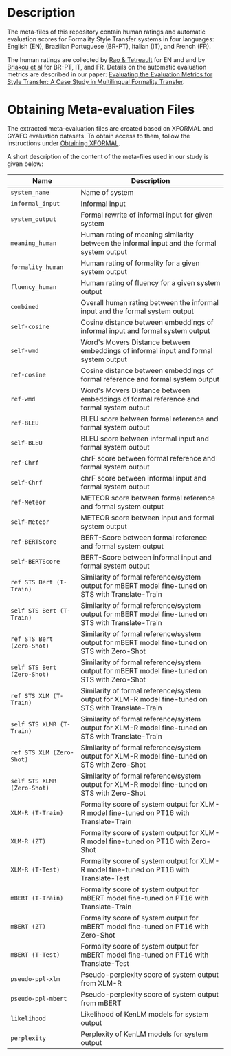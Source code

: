 # Description

The meta-files of this repository contain human ratings and automatic evaluation scores
for Formality Style Transfer systems in four languages: English (EN), Brazilian Portuguese (BR-PT), Italian (IT),
and French (FR).

The human ratings are collected by [Rao & Tetreault](https://aclanthology.org/N18-1012/) for EN and
and by [Briakou et al](https://aclanthology.org/2021.naacl-main.256/) for BR-PT, IT, and FR.
Details on the automatic evaluation metrics are described in our paper: [Evaluating the Evaluation Metrics for Style Transfer: A Case Study in Multilingual Formality Transfer]().

# Obtaining Meta-evaluation Files

The extracted meta-evaluation files are created based on XFORMAL and GYAFC evaluation datasets.
To obtain access to them, follow the instructions under [Obtaining XFORMAL](https://github.com/Elbria/xformal-FoST).

A short description of the content of the meta-files used in our study is given below:

| Name | Description |
| --- | --- |
| `system_name` |   Name of system |
| `informal_input` | Informal input  |
| `system_output` | Formal rewrite of informal input for given system    |
| `meaning_human` | Human rating of meaning similarity between the informal input and the formal system output   |
| `formality_human` |  Human rating of formality for a given system output   |
| `fluency_human` |  Human rating of fluency for a given system output   |
| `combined` | Overall human rating between the informal input and the formal system output  |
| `self-cosine` | Cosine distance between embeddings of informal input and formal system output |
| `self-wmd` | Word's Movers Distance between embeddings of informal input and formal system output |
| `ref-cosine` | Cosine distance between embeddings of formal reference and formal system output |
| `ref-wmd` | Word's Movers Distance between embeddings of formal reference and formal system output |
| `ref-BLEU` | BLEU score between formal reference and formal system output |
| `self-BLEU` |  BLEU score between informal input and formal system output |
| `ref-Chrf` | chrF score between formal reference and formal system output |
| `self-Chrf` | chrF score between informal input and formal system output |
| `ref-Meteor` | METEOR score between formal reference and formal system output |
| `self-Meteor` | METEOR score between input and formal system output |
| `ref-BERTScore` | BERT-Score between formal reference and formal system output |
| `self-BERTScore` | BERT-Score between informal input and formal system output |
| `ref STS Bert (T-Train)` | Similarity of formal reference/system output for mBERT model fine-tuned on STS with Translate-Train |
| `self STS Bert (T-Train)` | Similarity of formal reference/system output  for mBERT model fine-tuned on STS with Translate-Train |
| `ref STS Bert  (Zero-Shot)` | Similarity of formal reference/system output  for mBERT model fine-tuned on STS with Zero-Shot |
| `self STS Bert (Zero-Shot)` | Similarity of formal reference/system output  for mBERT model fine-tuned on STS with Zero-Shot |
| `ref STS XLM (T-Train)` | Similarity of formal reference/system output  for XLM-R model fine-tuned on STS with Translate-Train |
| `self STS XLMR (T-Train)` | Similarity of formal reference/system output  for XLM-R model fine-tuned on STS with Translate-Train |
| `ref STS XLM (Zero-Shot)` | Similarity of formal reference/system output  for XLM-R model fine-tuned on STS with Zero-Shot |
| `self STS XLMR (Zero-Shot)` | Similarity of formal reference/system output  for XLM-R model fine-tuned on STS with Zero-Shot |
| `XLM-R (T-Train)` | Formality score of system output for XLM-R model fine-tuned on PT16 with Translate-Train |
| `XLM-R (ZT)` | Formality score of system output for XLM-R model fine-tuned on PT16 with Zero-Shot |
| `XLM-R (T-Test)` | Formality score of system output for XLM-R model fine-tuned on PT16 with Translate-Test |
| `mBERT (T-Train)` | Formality score of system output for mBERT model fine-tuned on PT16 with Translate-Train |
| `mBERT (ZT)` | Formality score of system output for mBERT model fine-tuned on PT16 with Zero-Shot |
| `mBERT (T-Test)` | Formality score of system output for mBERT model fine-tuned on PT16 with Translate-Test |
| `pseudo-ppl-xlm` | Pseudo-perplexity score of system output from XLM-R |
| `pseudo-ppl-mbert` | Pseudo-perplexity score of system output from mBERT |
| `likelihood` | Likelihood of KenLM models for system output |
| `perplexity` | Perplexity of KenLM models for system output |

